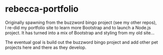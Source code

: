 # rebecca-portfolio

Originally spawning from the buzzword bingo project (see my other repos), I re-did my portfolio site to learn more Bootstrap and to launch a Node.js project. It has turned into a mix of Bootstrap and styling from my old site...

The eventual goal is build out the buzzword bingo project and add other pet projects here and there as they develop.